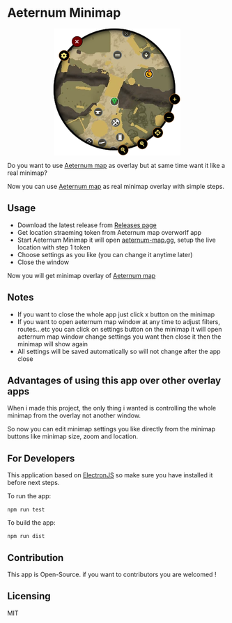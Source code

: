 # Aeternum Minimap
<p align="center"><img align="center" src="minimap.png"></p>

Do you want to use [Aeternum map](https://aeternum-map.gg/) as overlay but at same time want it like a real minimap?

Now you can use [Aeternum map](https://aeternum-map.gg/) as real minimap overlay with simple steps.

## Usage
- Download the latest release from [Releases page](https://github.com/D4rkTT/aeternum-minimap/releases)
- Get location straeming token from Aeternum map overworlf app
- Start Aeternum Minimap it will open [aeternum-map.gg](https://aeternum-map.gg/), setup the live location with step 1 token
- Choose settings as you like (you can change it anytime later)
- Close the window

Now you will get minimap overlay of [Aeternum map](https://aeternum-map.gg/)

## Notes
- If you want to close the whole app just click x button on the minimap
- If you want to open aeternum map window at any time to adjust filters, routes...etc you can click on settings button on the minimap it will open aeternum map window change settings you want then close it then the minimap will show again
- All settings will be saved automatically so will not change after the app close

## Advantages of using this app over other overlay apps
When i made this project, the only thing i wanted is controlling the whole minimap from the overlay not another window.

So now you can edit minimap settings you like directly from the minimap buttons like minimap size, zoom and location.

## For Developers
This application based on [ElectronJS](https://www.electronjs.org) so make sure you have installed it before next steps.

To run the app:
```
npm run test 
```

To build the app:
``` 
npm run dist 
```

## Contribution

This app is Open-Source. if you want to contributors you are welcomed !

## Licensing

MIT
